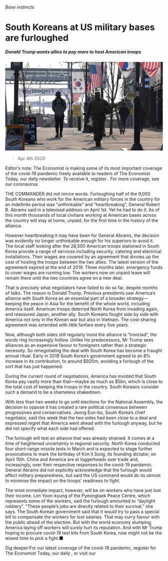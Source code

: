 ###### Base instincts

# South Koreans at US military bases are furloughed 

##### Donald Trump wants allies to pay more to host American troops 

![image](images/20200404_ASP504.jpg) 

> Apr 4th 2020 

Editor’s note: The Economist is making some of its most important coverage of the covid-19 pandemic freely available to readers of The Economist Today, our daily newsletter. To receive it, register . For more coverage, see our coronavirus 

THE COMMANDER did not mince words. Furloughing half of the 9,000 South Koreans who work for the American military forces in the country for an indefinite period was “unthinkable” and “heartbreaking”, General Robert B. Abrams said in a televised address on April 1st. Yet he had to do it. As of this month thousands of local civilians working at American bases across the country will stay at home, unpaid, for the first time in the history of the alliance.

However heartbreaking it may have been for General Abrams, the decision was evidently no longer unthinkable enough for his superiors to avoid it. The local staff looking after the 28,500 American troops stationed in South Korea provide a range of services including security, catering and electrical installations. Their wages are covered by an agreement that divvies up the cost of hosting the troops between the two allies. The latest version of the agreement expired at the end of 2019. Three months later, emergency funds to cover wages are running low. The workers now on unpaid leave will remain there until the two countries agree on a new deal.


That is precisely what negotiators have failed to do so far, despite months of talks. The reason is Donald Trump. Previous presidents saw America’s alliance with South Korea as an essential part of a broader strategy—keeping the peace in Asia for the benefit of the whole world, including America itself. American troops deterred North Korea from invading again, and reassured Japan, another ally. South Koreans fought side by side with America not only in the Korean war but also in Vietnam. The cost-sharing agreement was extended with little fanfare every five years.

Now, although both sides still regularly insist the alliance is “ironclad”, the words ring increasingly hollow. Unlike his predecessors, Mr Trump sees alliances as an expensive favour to foreigners rather than a strategic necessity. So renegotiating the deal with South Korea has become a fraught annual ritual. Early in 2019 South Korea’s government agreed to an 8% increase in its contribution, to around $920m, avoiding a furlough of the sort that has just happened.

During the current round of negotiations, America has insisted that South Korea pay vastly more than that—maybe as much as $5bn, which is close to the total cost of keeping the troops in the country. South Koreans consider such a demand to be a shameless shakedown.

With less than two weeks to go until elections for the National Assembly, the decision to oppose it has created a rare political consensus between progressives and conservatives. Jeong Eun-bo, South Korea’s chief negotiator, said this week that the two sides had been close to a deal and expressed regret that America went ahead with the furlough anyway, but he did not specify what each side had offered.

The furlough will test an alliance that was already strained. It comes at a time of heightened uncertainty in regional security. North Korea conducted four short-range missile tests in March and is expected to stage further provocations to mark the birthday of Kim Il Sung, its founding dictator, on April 15th. China and America are at loggerheads over trade and, increasingly, over their respective responses to the covid-19 pandemic. General Abrams did not explicitly acknowledge that the furlough would affect military preparedness, but said the US command would do its utmost to minimise the impact on the troops’ readiness to fight.

The most immediate impact, however, will be on workers who have just lost their income. Lim Yoon-kyung of the Pyeongtaek Peace Centre, which represents some of the workers, said the furlough amounted to “daylight robbery”. “These people’s jobs are directly related to their survival,” she says. The South Korean government said that it would try to pass a special bill to compensate the workers for lost salaries. That may curry favour with the public ahead of the election. But with the world economy slumping, America laying off workers will surely hurt its reputation. And with Mr Trump hoping to procure covid-19 test kits from South Korea, now might not be the wisest time to pick a fight.■

Dig deeper:For our latest coverage of the covid-19 pandemic, register for The Economist Today, our daily , or visit our 

